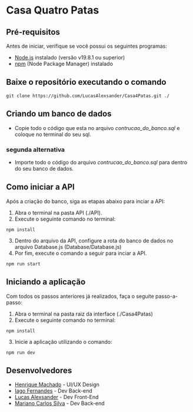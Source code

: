 # Casa Quatro Patas

## Pré-requisitos

Antes de iniciar, verifique se você possui os seguintes programas:

- [Node.js](https://nodejs.org/pt-br/download/current) instalado (versão v19.8.1 ou superior)
- [npm](https://docs.npmjs.com/downloading-and-installing-node-js-and-npm/) (Node Package Manager) instalado

## Baixe o repositório executando o comando

```
git clone https://github.com/LucasAlexsander/Casa4Patas.git ./
```

## Criando um banco de dados

- Copie todo o código que esta no arquivo _contrucao_do_banco.sql_ e coloque no terminal do seu sql.

### segunda alternativa

- Importe todo o código do arquivo _contrucao_do_banco.sql_ para dentro do seu banco de dados.

## Como iniciar a API

Após a criação do banco, siga as etapas abaixo para inciar a API:

1. Abra o terminal na pasta API (./API).
2. Execute o seguinte comando no terminal:

```
npm install
```

3. Dentro do arquivo da API, configure a rota do banco de dados no arquivo Database.js (Database/Database.js)
4. Por fim, execute o comando a seguir para inciar a API.

```
npm run start
```

## Iniciando a aplicação

Com todos os passos anteriores já realizados, faça o seguite passo-a-passo:

1. Abra o terminal na pasta raiz da interface (./Casa4Patas)
2. Execute o seguinte comando no terminal:

```
npm install
```

3. Inicie a aplicação utilizando o comando:

```
npm run dev
```

## Desenvolvedores

- [Henrique Machado](https://www.linkedin.com/in/henrimachado/) - UI/UX Design
- [Iago Fernandes](https://www.linkedin.com/in/iago-fernandes-083309207/) - Dev Back-end
- [Lucas Alexsander](https://www.linkedin.com/in/lucas-alexsander-barbosa-cruz-481bbb21a/) - Dev Front-End
- [Mariano Carlos Silva](https://www.linkedin.com/in/mariano-silva-418121202/) - Dev Back-end
